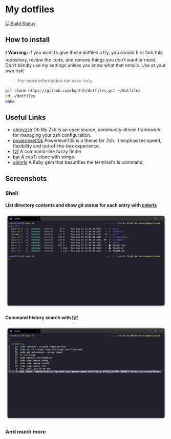# My dotfiles

[![Build Status](https://img.shields.io/travis/com/kgnfth/dotfiles.svg?style=for-the-badge&logo=travis)](https://travis-ci.com/kgnfth/dotfiles)

## How to install

 :exclamation: **Warning:** If you want to give these dotfiles a try, you
 should first fork this repository, review the code, and remove things you
 don’t want or need. Don’t blindly use my settings unless you know what that
 entails. Use at your own risk!

> For more information run `make help`

```bash
git clone https://github.com/kgnfth/dotfiles.git ~/dotfiles
cd ~/dotfiles
make
```

## Useful Links

* [ohmyzsh] Oh My Zsh is an open source, community-driven
framework for managing your zsh configuration.
* [powerlevel10k] Powerlevel10k is a theme for Zsh. It emphasizes speed,
flexibility and out-of-the-box experience.
* [fzf] A command-line fuzzy finder
* [bat] A cat(1) clone with wings.
* [colorls] A Ruby gem that beautifies the terminal's ls command,

## Screenshots

### Shell

#### List directory contents and show git status for each entry with [colorls]

![Colorls](screenshots/colors-with-git-status.png)

#### Command history search with [fzf]

![FZF Ctrl+R](screenshots/fzf-ctrl-r.png)

### And much more

[bat]: https://github.com/sharkdp/bat "Bat"
[colorls]: https://github.com/athityakumar/colorls "Colorls"
[fzf]: https://github.com/junegunn/fzf "FZF"
[ohmyzsh]: https://github.com/ohmyzsh/ohmyzsh "Oh My Zsh"
[powerlevel10k]: https://github.com/romkatv/powerlevel10k "Powerlevel10k"
